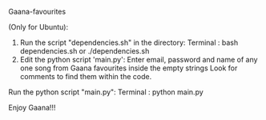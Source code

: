 Gaana-favourites

(Only for Ubuntu):

1) Run the script "dependencies.sh" in the directory:
	Terminal :	bash dependencies.sh      or      ./dependencies.sh
2) Edit the python script 'main.py':
	Enter email, password and name of any one song from Gaana favourites inside the empty strings
	Look for comments to find them within the code.


Run the python script "main.py":
	Terminal :     python main.py

Enjoy Gaana!!!
